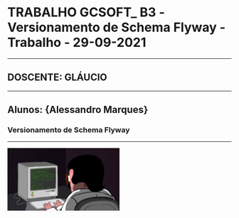 # TRABALHO GCSOFT_ B3 -Versionamento de Schema Flyway - Trabalho - 29-09-2021
-----------------------------------------------------------------------------
##                         DOSCENTE: GLÁUCIO
-----------------------------------------------------------------------------
Alunos: {Alessandro Marques}
-----------------------------------------------------------------------------

###                Versionamento de Schema Flyway
-----------------------------------------------------------------------------
<img src="comp.gif" alt="Progrmando pra caraio." width="50%" height="50%"/>